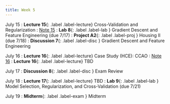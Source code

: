 ```yaml
---
title: Week 5
---
```


July 15
: **Lecture 15**{: .label .label-lecture} Cross-Validation and Regularization
    : [Note 15](https://ds100.org/course-notes/cv_regularization/cv_reg.html)
: **Lab 8**{: .label .label-lab }  Gradient Descent and Feature Engineering (due 7/17)
: **Project A2**{: .label .label-proj } Housing II (due 7/18)
: **Discussion 7**{: .label .label-disc } Gradient Descent and Feature Engineering

July 16
: **Lecture 16**{: .label .label-lecture} Case Study (HCE): CCAO
    : [Note 16](https://ds100.org/course-notes/case_study_HCE/case_study_HCE.html)
: **Lecture 16**{: .label .label-lecture} TBD

July 17
: **Discussion 8**{: .label .label-disc } Exam Review

July 18
: **Lecture 17**{: .label .label-lecture} TBD
: **Lab 9**{: .label .label-lab }  Model Selection, Regularization, and Cross-Validation (due 7/21)

July 19
: **Midterm**{: .label .label-exam } Midterm